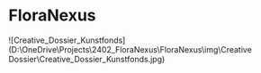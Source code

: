 # FloraNexus

![Creative_Dossier_Kunstfonds](D:\OneDrive\Projects\2402_FloraNexus\FloraNexus\img\Creative Dossier\Creative_Dossier_Kunstfonds.jpg)